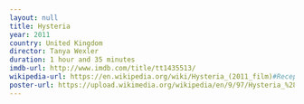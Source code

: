 ```yaml
---
layout: null
title: Hysteria
year: 2011
country: United Kingdom
director: Tanya Wexler
duration: 1 hour and 35 minutes
imdb-url: http://www.imdb.com/title/tt1435513/
wikipedia-url: https://en.wikipedia.org/wiki/Hysteria_(2011_film)#Reception
poster-url: https://upload.wikimedia.org/wikipedia/en/9/97/Hysteria_%282011_film%29.jpg
---
```

